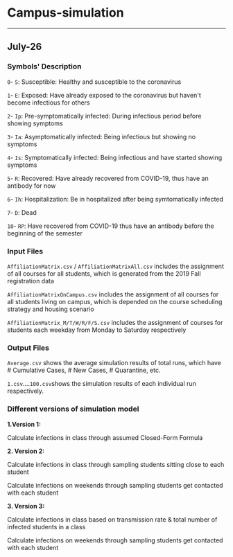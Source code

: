 # Campus-simulation

-----
July-26
-----

### Symbols' Description

`0`- `S`:   Susceptible: Healthy and susceptible to the coronavirus

`1`- `E`:   Exposed: Have already exposed to the coronavirus but haven't become infectious for others

`2`- `Ip`:  Pre-symptomatically infected: During infectious period before showing symptoms

`3`- `Ia`:  Asymptomatically infected: Being infectious but showing no symptoms

`4`- `Is`:  Symptomatically infected: Being infectious and have started showing symptoms

`5`- `R`:   Recovered: Have already recovered from COVID-19, thus have an antibody for now

`6`- `Ih`:  Hospitalization: Be in hospitalized after being symtomatically infected 

`7`- `D`:   Dead

`10`- `RP`: Have recovered from COVID-19 thus have an antibody before the beginning of the semester


### Input Files

`AffiliationMatrix.csv` / `AffiliationMatrixAll.csv` includes the assignment of all courses for all students, which is generated from the 2019 Fall registration data

`AffiliationMatrixOnCampus.csv` includes the assignment of all courses for all students living on campus, which is depended on the course scheduling strategy and housing scenario

`AffiliationMatrix_M/T/W/R/F/S.csv` includes the assignment of courses for students each weekday from Monday to Saturday respectively

### Output Files

`Average.csv` shows the average simulation results of total runs, which have # Cumulative Cases, # New Cases, # Quarantine, etc. 

`1.csv`....`100.csv`shows the simulation results of each individual run respectively.


### Different versions of simulation model

**1\.Version 1:** 

Calculate infections in class through assumed Closed-Form Formula


**2\. Version 2:**

Calculate infections in class through sampling students sitting close to each student

Calculate infections on weekends through sampling students get contacted with each student


**3\. Version 3:**

Calculate infections in class based on transmission rate & total number of infected students in a class

Calculate infections on weekends through sampling students get contacted with each student


